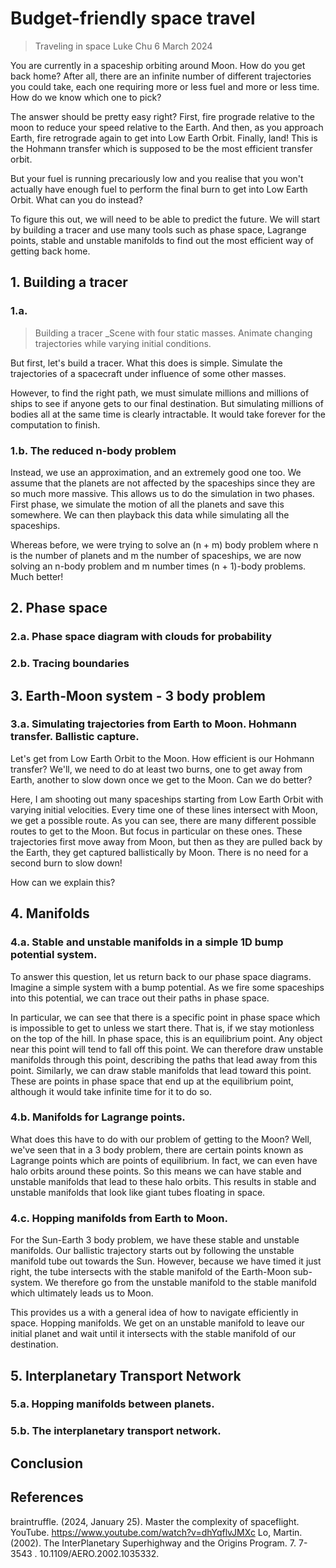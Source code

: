 # Budget-friendly space travel

<!-- TODO: figure out a better title -->

> Traveling in space
> Luke Chu
> 6 March 2024

You are currently in a spaceship orbiting around Moon. How do you get back home? After all, there are an infinite number of different trajectories you could take, each one requiring more or less fuel and more or less time. How do we know which one to pick?

The answer should be pretty easy right? First, fire prograde relative to the moon to reduce your speed relative to the Earth. And then, as you approach Earth, fire retrograde again to get into Low Earth Orbit. Finally, land! This is the Hohmann transfer which is supposed to be the most efficient transfer orbit.

But your fuel is running precariously low and you realise that you won't actually have enough fuel to perform the final burn to get into Low Earth Orbit. What can you do instead?

To figure this out, we will need to be able to predict the future. We will start by building a tracer and use many tools such as phase space, Lagrange points, stable and unstable manifolds to find out the most efficient way of getting back home.

## 1. Building a tracer

<!-- TODO: Decide if this section is really necessary -->

### 1.a.

> Building a tracer
> \_Scene with four static masses. Animate changing trajectories while varying initial conditions.

But first, let's build a tracer. What this does is simple. Simulate the trajectories of a spacecraft under influence of some other masses.

However, to find the right path, we must simulate millions and millions of ships to see if anyone gets to our final destination. But simulating millions of bodies all at the same time is clearly intractable. It would take forever for the computation to finish.

### 1.b. The reduced n-body problem

Instead, we use an approximation, and an extremely good one too. We assume that the planets are not affected by the spaceships since they are so much more massive. This allows us to do the simulation in two phases. First phase, we simulate the motion of all the planets and save this somewhere. We can then playback this data while simulating all the spaceships.

Whereas before, we were trying to solve an (n + m) body problem where n is the number of planets and m the number of spaceships, we are now solving an n-body problem and m number times (n + 1)-body problems. Much better!

## 2. Phase space

<!-- TODO: This section goes with the same comment as the previous section -->

### 2.a. Phase space diagram with clouds for probability

### 2.b. Tracing boundaries

## 3. Earth-Moon system - 3 body problem

### 3.a. Simulating trajectories from Earth to Moon. Hohmann transfer. Ballistic capture.

Let's get from Low Earth Orbit to the Moon. How efficient is our Hohmann transfer? We'll, we need to do at least two burns, one to get away from Earth, another to slow down once we get to the Moon. Can we do better?

Here, I am shooting out many spaceships starting from Low Earth Orbit with varying initial velocities. Every time one of these lines intersect with Moon, we get a possible route. As you can see, there are many different possible routes to get to the Moon. But focus in particular on these ones. These trajectories first move away from Moon, but then as they are pulled back by the Earth, they get captured ballistically by Moon. There is no need for a second burn to slow down!

How can we explain this?

## 4. Manifolds

### 4.a. Stable and unstable manifolds in a simple 1D bump potential system.

To answer this question, let us return back to our phase space diagrams. Imagine a simple system with a bump potential. As we fire some spaceships into this potential, we can trace out their paths in phase space.

In particular, we can see that there is a specific point in phase space which is impossible to get to unless we start there. That is, if we stay motionless on the top of the hill. In phase space, this is an equilibrium point. Any object near this point will tend to fall off this point. We can therefore draw unstable manifolds through this point, describing the paths that lead away from this point. Similarly, we can draw stable manifolds that lead toward this point. These are points in phase space that end up at the equilibrium point, although it would take infinite time for it to do so.

### 4.b. Manifolds for Lagrange points.

What does this have to do with our problem of getting to the Moon? Well, we've seen that in a 3 body problem, there are certain points known as Lagrange points which are points of equilibrium. In fact, we can even have halo orbits around these points. So this means we can have stable and unstable manifolds that lead to these halo orbits. This results in stable and unstable manifolds that look like giant tubes floating in space.

### 4.c. Hopping manifolds from Earth to Moon.

For the Sun-Earth 3 body problem, we have these stable and unstable manifolds. Our ballistic trajectory starts out by following the unstable manifold tube out towards the Sun. However, because we have timed it just right, the tube intersects with the stable manifold of the Earth-Moon sub-system. We therefore go from the unstable manifold to the stable manifold which ultimately leads us to Moon.

This provides us a with a general idea of how to navigate efficiently in space. Hopping manifolds. We get on an unstable manifold to leave our initial planet and wait until it intersects with the stable manifold of our destination.

## 5. Interplanetary Transport Network

### 5.a. Hopping manifolds between planets.

### 5.b. The interplanetary transport network.

## Conclusion

## References

braintruffle. (2024, January 25). Master the complexity of spaceflight. YouTube. https://www.youtube.com/watch?v=dhYqflvJMXc
Lo, Martin. (2002). The InterPlanetary Superhighway and the Origins Program. 7. 7-3543 . 10.1109/AERO.2002.1035332.
